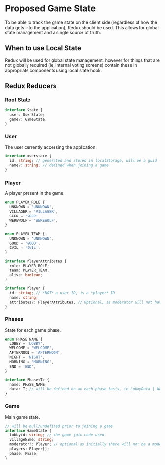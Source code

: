 # Proposed Game State

To be able to track the game state on the client side (regardless of how the data gets into the application), Redux should be used. This allows for global state management and a single source of truth.

## When to use Local State

Redux will be used for global state management, however for things that are not globally required (ie, internal voting screens) contain these in appropriate components using local state hook.

## Redux Reducers

### Root State

```typescript
interface State {
  user: UserState;
  game?: GameState;
}
```

### User

The user currently accessing the application.

```typescript
interface UserState {
  id: string; // generated and stored in localStorage, will be a guid - specific to each device. Used to identify user to the server
  name?: string; // defined when joining a game
}
```

### Player

A player present in the game.

```typescript
enum PLAYER_ROLE {
  UNKNOWN = 'UNKNOWN',
  VILLAGER = 'VILLAGER',
  SEER = 'SEER',
  WEREWOLF = 'WEREWOLF',
}

enum PLAYER_TEAM {
  UNKNOWN = 'UNKNOWN',
  GOOD = 'GOOD',
  EVIL = 'EVIL',
}

interface PlayerAttributes {
  role: PLAYER_ROLE;
  team: PLAYER_TEAM;
  alive: boolean;
}

interface Player {
  id: string; // *NOT* a user ID, is a *player* ID
  name: string;
  attributes?: PlayerAttributes; // Optional, as moderator will not have it
}
```

### Phases

State for each game phase.

```typescript
enum PHASE_NAME {
  LOBBY = 'LOBBY',
  WELCOME = 'WELCOME',
  AFTERNOON = 'AFTERNOON',
  NIGHT = 'NIGHT',
  MORNING = 'MORNING',
  END = 'END',
}

interface Phase<T> {
  name: PHASE_NAME;
  data: T; // will be defined on an each-phase basis, ie LobbyData | WelcomeData | ...etc;
}
```

### Game

Main game state.

```typescript
// will be null/undefined prior to joining a game
interface GameState {
  lobbyId: string; // the game join code used
  villageName: string;
  moderator?: Player; // optional as initially there will not be a moderator until one is promoted
  players: Player[];
  phase: Phase;
}
```
